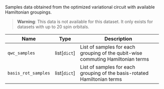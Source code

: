 Samples data obtained from the optimized variational circuit with available Hamiltonian groupings.

> **Warning**: This data is not available for this dataset. It only exists for datasets with up to 20 spin orbitals.

| Name            | Type              | Description                                                    |
|-----------------|-------------------|----------------------------------------------------------------|
| `qwc_samples`     | list[`dict`] | List of samples for each grouping of the qubit-wise commuting Hamiltonian terms |
| `basis_rot_samples`     | list[`dict`] | List of samples for each grouping of the basis-rotated Hamiltonian terms |